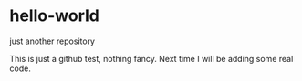 # hello-world
just another repository

This is just a github test, nothing fancy.
Next time I will be adding some real code.

